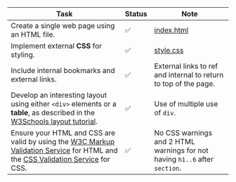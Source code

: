 | Task                                                                                                                   | Status | Note                                                                                     |
|------------------------------------------------------------------------------------------------------------------------|--------|------------------------------------------------------------------------------------------|
| Create a single web page using an HTML file.                                                                           | ✅     | [index.html](./index.html)                                                                |
| Implement external **CSS** for styling.                                                                                | ✅     | [style.css](./style.css)                                                                  |
| Include internal bookmarks and external links.                                                                         | ✅     | External links to ref and internal to return to top of the page.                         |
| Develop an interesting layout using either `<div>` elements or a **table**, as described in the [W3Schools layout tutorial](https://www.w3schools.com/html/html_layout.asp). | ✅     | Use of multiple use of `div`.                                                                    |
| Ensure your HTML and CSS are valid by using the [W3C Markup Validation Service](https://validator.w3.org/) for HTML and the [CSS Validation Service](https://jigsaw.w3.org/css-validator/) for CSS. | ✅     | No CSS warnings and 2 HTML warnings for not having `h1..6` after `section`. |
